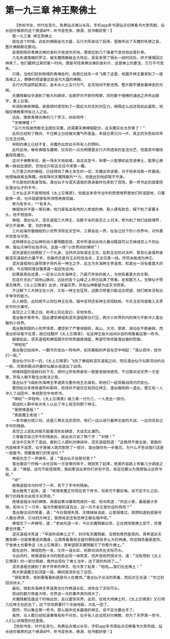 # 第一九三章 神王聚佛土
        【告知书友，时代在变化，免费站点难以长存，手机app多书源站点切换看书大势所趋，站长给你推荐的这个换源APP，听书音色多、换源、找书都好使！】
       第一九三章 神王聚佛土
       就在这个时候，远处的佛殿金光大盛，五行大阵发动了起来，里面传出了天魔的吼啸之音，整片佛殿都在颤动。
       辰南刚刚将青禅古佛的舍利子收进内天地，便感应到几个强者气息向他这里扑来。
       几名失魂落魄的罗汉，被天魔残躯破去大阵后，呆呆发愣了很长一段时间后，终于慢慢回过神来了。他们醒转过来的第一时间，便是寻找青禅古佛的舍利子，这是佛土的重宝，万万不可丢失。
       只是，当他们赶到倒塌的青峰处时，辰南已经先一步飞离了这里，他展开神王翼来到了一座高峰之上，静静的观望着远处金光大盛的佛殿。
       五行大阵运转起来后，金木水火土五行元气，在天地间不断浩荡，整片殿宇爆发着神圣的光辉。
       天魔残躯似乎遇到了极大的麻烦，在殿宇内不断的咆哮，同时数千僧佛的诵经之声传出殿宇，直上云霄。
       听闻到佛家禅唱，辰南顿时感觉到了一股巨大的无形的压力，相隔这么远还有如此威势，他暗叹佛教果然有过人之处。
       远处，搜索青禅古佛的几个罗汉，纷纷惊呼：
       “天佛禅唱！”
       “五行大阵居然都无法困住天魔，还需要天佛禅唱配合，这天魔实在太厉害了！”
       此刻已经到了晚间，不过佛土已经被天魔气所笼盖，本就已黑沉沉一片，真正的天色如何早已无法分辨。
       祥和的佛土已经不复，天魔的出世出乎所有人的预料。
       此时此地，唯有佛唱与魔啸，仅存的一点光明便是五行大阵透发的圣洁光芒。但是其中缠绕着阵阵魔光。
       这对于佛教来说，是一场天大地劫难。自远古至今，有哪一人能够如此攻进佛土，能够让佛教一脉如此狼狈，恐怕也只有这古往今来第一魔。
       九万里之外的佛祖，已经得知了佛土发生的一切，天魔出世逆袭，对于他来说是一件噩闻。他想抽身离去降魔。他有降伏天魔残躯的**力，但是此刻他却脱不开身。
       不光是他的真身驾临，澹台仙子与混天道祖的真身最终也来到了现场，第一奇书此刻就掌控在澹台仙子的手中。
       三大仙主并不是想改炼《太上忘情录》，但是这本奇书当中的思想境界是他们所渴望地，只要能够一观，也许就能够有所领悟再做突破。
       修为有多大，**有多大。
       佛祖他并不是一尊石佛。他乃是有血有肉的人修成的佛，是人便有欲念，眼下到了紧要关头，他不想放弃。
       佛祖、澹台仙子、混天道祖三大神王，在数千米的高空之上对决。修为到了他们这般境界，早已不是拳、掌、剑的争锋。
       三片如海市蜃楼般的小世界浮现在天空中，三尊各处一界，在自己创下的小世界中。对外展开攻势与守势。
       这种搏杀比之仙神的战斗要残酷百倍，其中所涌动出地力量动辄就可以灭掉成百上千的仙神，毁仙灭神尽在抬手间，这是一场“小世界间的博弈”！
       混天道祖已经牺牲了一个化身，当然并没有成全王志。在和王志的对决中，那具化身虽然承载混天道祖的力量不多，但最终还是将王志险些击杀，王志仅差一线。终究未能成为神王。
       混天道祖地化身陨落于场外另一神王之手，此王为东海神王李道真，和澹台一派有着莫大的关联，今日随同澹台璇真身一起赶到此地。
       如果辰南在这里，一定会认出东海神王，乃是万年前的故人，与他有着莫大的关联。
       在这片无比广阔地山脉间，远处的各个山峰之上早已站满了修者。足有数万人。无情仙子殒落无情界。《太上忘情录》出世，传遍天界。所有仙神都是为这天书而来。
       不过眼下三大神王在火并，又有一神王在压阵，这数万修者只能远远观望，他们根本没有出手争夺的能力。
       众人相信，此刻绝不止四位神王在场，暗中定然还有神王虎视眈眈，今天注定将是载入天界史中的大事件。
       高空之上三尊之战，称得上风云变幻，天地失色。
       澹台璇手掌奇书，因此遭受佛祖和混天道祖联合打压，两方小世界的内的神力不断冲入澹台璇的小世界。
       澹台璇周围的小世界场景，遭受到了严重地毁损，高山、大河、草原、湖泊在不断崩碎。而澹台却丝毫不在意，她已经翻开《太上忘情录》，在这神王级大战间从容的观看着这第一奇书。
       越是如此，混天道祖和佛祖展开的攻势越是强猛，希望尽快攻破澹台璇的防御。
       “哗啦啦”
       澹台璇已经阅毕，一翻书页发出一阵响声，如天籁般的声音在空中响起：“我以观毕，给你们一观。”
       澹台仙子抖手一扔，《太上忘情录》飞向了佛祖和混天道祖之间，而后澹台仙子似那流动的云一般，完美到极点的曼妙仙躯从容退出了战场。
       倾城倾国的容颜扫向下方，顿时让所有修者有一股窒息般地感觉，不过面对这天界一方至尊，所有人都不敢生出亵渎之意。
       澹台仙子飞临到东海神王李道真与重伤地王志身前，和他们一起观看战场内的变化。
       果然如众多修炼者所料那样，现场并不是仅仅有四位神王，澹台璇刚刚一退出，便又有一人冲入了战团中，争抢那空中地奇书。
       “嘶啦”一声轻响，《太上忘情录》被三尊一分为三，一人抢去一部分。
       观战的人群中有许多人认出了冲上高空的那个神王。
       “是绝情道祖！”
       “真是魔王老祖！”
       一本书被分成三份，这是三尊无法忍受的，他们一边以进行着神王级的大战，一边浏览自己手中的残册。
       高空之上逆乱的毁灭能量流到处肆虐，大战无比激烈。
       三尊看完自己手中的残册后，彼此间只说了两个字：“对换！”
       这当中又免不了混战，直到三人顺利对换阅毕，混天道祖怒道：“这竟然不是全册，里面的内容根本不连贯，似乎是被人跳页割除了一部分，澹台璇你先一步看完，为什么不告诉我们这是一部废书，想要看我们的笑话吗？”
       佛祖也念了一声佛号，道：“澹台仙子这是何意？”
       澹台璇这个时候一点也没有一方至尊的样子，她轻笑了起来，绝美的容颜上带着几分调皮之色，道：“佛祖，这可不能怪我啊，我如果说出来你们非但不信，肯定还要以为我想独占这奇书呢。”
       “哼”
       绝情道祖冷冷的哼了一声，丢下了手中的残册。
       澹台璇笑了起来，道：“绝情老魔王你现在丢下奇书，将来可不要后悔，说不定不久之后，剩下的残本也会现于天界呢。”
       绝情道祖冰冷的神情，简直如寒冰雕琢而成的一般，他冷笑道：“你这小辈，最是最计多端，和你斗了一万年，每次你都是机谋百出，这一次不会又是你设的局吧？”
       澹台璇淡淡的笑着，道：“今日我很失落，无情妹妹消逝，让我很难过。我想知道到底是何人撒出诱饵，引动四方神王，我想肯定还有些神王躲在暗中呢。”
       佛祖念了一声佛号，道：“老纳先退一步，今日天魔残躯出世，正在搅闹我佛土安宁，贫僧要去伏魔。”
       混天道祖冷笑道：“早就听闻佛土之下，封印有天魔残躯，没想到竟然是真的。真希望这天魔有朝一日能够重组天魔身，让我等看看他全盛时期到底有多么大的神通。你这贼秃最是虚伪，宁舍佛土也要争这《太上忘情录》，真希望那天魔残躯灭了你整片佛土。”
       就在这时，佛祖脸色一变，化作一道长虹，刹那间消失在天际尽头。
       与此同时，绝情道祖冰冷的脸色出现一抹笑意，但声音依然很冰冷，道：“没有想到《太上忘情录》的一部分残册，竟然出现在了佛土当中，这下真的热闹了……”
       混天道祖也接到了弟子传来的神念，他大笑了起来：“哈哈……我们也去佛土！”
       两大邪道魔王如流星一般，瞬间就消失在了远空。
       “很有意思，我到要看看到底是何人在撒饵。”澹台仙子淡淡的笑着，而后对王志道：“你立刻回派闭关。”
       最后，她和东海神王李道真也化作两道长虹，消失在了天际尽头。
       观战的数万修者大哗，天界这一次的事件真的闹大了。
       天魔残躯恰逢这个时候出世，足以震惊天界。此刻，在他大闹佛土时，《太上忘情录》又引得几位神王也赶去了，这下恐怕真要打个天崩地裂，大乱一团了。
       既然，可以集全第一奇书，那么暗中还未露面的神王，说不定也要出手了。
       虽然，众人都已经知道事情有些不对劲，似乎有人在设局对付佛教，但为了天界第一奇书，人们心甘情愿的往里跳。
       【告知书友，时代在变化，免费站点难以长存，手机app多书源站点切换看书大势所趋，站长给你推荐的这个换源APP，听书音色多、换源、找书都好使！】